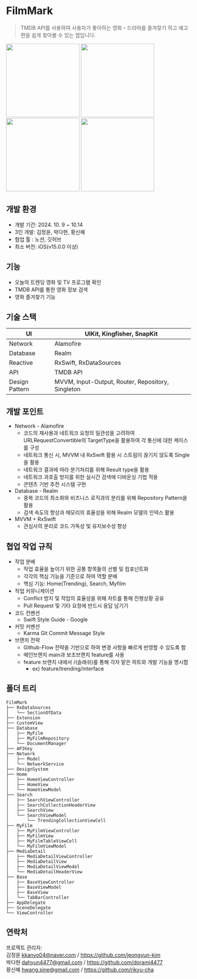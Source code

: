 # FilmMark
> TMDB API를 사용하여 사용자가 좋아하는 영화・드라마를 즐겨찾기 하고 예고편을 쉽게 찾아볼 수 있는 앱입니다.

<img src="https://github.com/user-attachments/assets/daa91833-86c1-4962-b987-83b2ff69e75c" width="200"/>
<img src="https://github.com/user-attachments/assets/3bae277a-1253-4dda-a040-c8c7155961cd" width="200"/>
<img src="https://github.com/user-attachments/assets/7d7d0a03-e945-413f-805d-922f7744cecd" width="200"/>
<img src="https://github.com/user-attachments/assets/a8d4bedd-1dfe-4350-8d70-2987e80a5aa3" width="200"/>

## 개발 환경

- 개발 기간: 2024. 10. 9 ~ 10.14
- 3인 개발: 김정윤, 박다현, 황신혜
- 협업 툴 : 노션, 깃허브
- 최소 버전: iOS(v15.0.0 이상)

## 기능

- 오늘의 트렌딩 영화 및 TV 프로그램 확인
- TMDB API를 통한 영화 정보 검색
- 영화 즐겨찾기 기능

## 기술 스택

| UI | UIKit, Kingfisher, SnapKit |
| --- | --- |
| Network | Alamofire |
| Database | Realm |
| Reactive | RxSwift,  RxDataSources |
| API | TMDB API |
| Design Pattern | MVVM, Input-Output, Router, Repository, Singleton |

## 개발 포인트

- Network - Alamofire
    - 코드의 재사용과 네트워크 요청의 일관성을 고려하여 URLRequestConvertible의 TargetType을 활용하여 각 통신에 대한 케이스를 구성
    - 네트워크 통신 시, MVVM 내 RxSwift 활용 시 스트림이 끊기지 않도록 Single을 활용
    - 네트워크 결과에 따라 분기처리를 위해 Result type을 활용
    - 네트워크 과호출 방지를 위한 실시간 검색에 디바운싱 기법 적용
    - 콘텐츠 기반 추천 시스템 구현
- Database - Realm
    - 중복 코드의 최소화와 비즈니스 로직과의 분리를 위해 Repository Pattern을 활용
    - 검색 속도의 향상과 메모리의 효율성을 위해 Realm 모델의 인덱스 활용
- MVVM + RxSwift
    - 관심사의 분리로 코드 가독성 및 유지보수성 향상
 
## 협업 작업 규칙

- 작업 분배
    - 작업 효율을 높이기 위한 공통 항목들의 선별 및 컴포넌트화
    - 각각의 핵심 기능을 기준으로 하여 역할 분배
    - 핵심 기능: Home(Trending), Search, Myfilm
- 작업 커뮤니케이션
    - Conflict 방지 및 작업의 효율성을 위해 차트를 통해 진행상황 공유
    - Pull Request 및 기타 요청에 반드시 응답 남기기
- 코드 컨벤션
    - Swift Style Guide - Google
- 커밋 커벤션
    - Karma Git Commit Message Style
- 브랜치 전략
    - Github-Flow 전략을 기반으로 하여 변경 사항을 빠르게 반영할 수 있도록 함
    - 메인브랜치 main과 보조브랜치 feature를 사용
    - feature 브랜치 내에서 /(슬래쉬)를 통해 각자 맡은 파트와 개발 기능을 명시함
        - ex) feature/trending/interface
      
## 폴더 트리
  ```
  FilmMark
├── RxDataSources
│   └── SectionOfData
├── Extension
├── CustomView
├── Database
│   ├── MyFilm
│   ├── MyFilmRepository
│   └── DocumentManager
├── APIKey
├── Network
│   ├── Model
│   └── NetworkService
├── DesignSystem
├── Home
│   ├── HomeViewController
│   ├── HomeView
│   └── HomeViewModel
├── Search
│   ├── SearchViewController
│   ├── SearchCollectionHeaderView
│   ├── SearchView
│   └── SearchViewModel
│       └── TrendingCollectionViewCell
├── MyFilm
│   ├── MyFilmViewController
│   ├── MyFilmView
│   ├── MyFilmTableViewCell
│   └── MyFilmViewModel
├── MediaDetail
│   ├── MediaDetailViewController
│   ├── MediaDetailView
│   ├── MediaDetailViewModel
│   └── MediaDetailHeaderView
├── Base
│   ├── BaseViewController 
│   ├── BaseViewModel
│   ├── BaseView
│   └── TabBarController
├── AppDelegate
├── SceneDelegate
└── ViewController
  ```
     
## 연락처

프로젝트 관리자: <br>
김정윤 [kkanyo04@naver.com](mailto:kkanyo04@naver.com) / https://github.com/jeongyun-kim<br>
박다현 [dahyun4477@gmail.com](mailto:dahyun4477@gmail.com) / https://github.com/dorami4477<br>
황신혜 [hwang.sine@gmail.com](mailto:hwang.sine@gmail.com) / https://github.com/rikyu-cha
